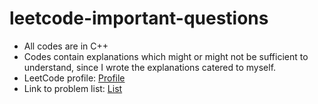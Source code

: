 # leetcode-important-questions
* All codes are in C++
* Codes contain explanations which might or might not be sufficient to understand, since I wrote the explanations catered to myself.
* LeetCode profile: [Profile](https://leetcode.com/u/rishz09/)
* Link to problem list: [List](https://leetcode.com/problem-list/m1rvosq7/)
